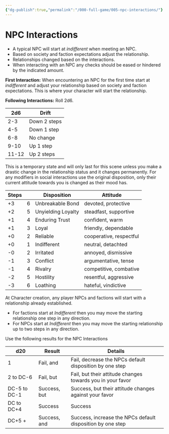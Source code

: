 ```yaml
---
{"dg-publish":true,"permalink":"/000-full-game/005-npc-interactions/"}
---
```


# NPC Interactions

* A typical NPC will start at _indifferent_ when meeting an NPC.
* Based on society and faction expectations adjust the relationship.
* Relationships changed based on the interactions.
* When interacting with an NPC any checks should be eased or hindered by the indicated amount.

**First Interaction:** When encountering an NPC for the first time start at _indifferent_ and adjust your relationship based on society and faction expectations.  This is where your character will start the relationship.

**Following Interactions:** Roll 2d6.

| 2d6   | Drift        |
| ----- | ------------ |
| 2-3   | Down 2 steps |
| 4-5   | Down 1 step  |
| 6-8   | No change    |
| 9-10  | Up 1 step    |
| 11-12 | Up 2 steps   |

This is a temporary state and will only last for this scene unless you make a drastic change in the relationship status and it changes permanently. For any modifiers in social interactions use the original disposition, only their current attitude towards you is changed as their mood has.

| Steps |     | Disposition        | Attitude                |
| ----- | --- | ------------------ | ----------------------- |
| +3    | 6   | Unbreakable Bond   | devoted, protective     |
| +2    | 5   | Unyielding Loyalty | steadfast, supportive   |
| +1    | 4   | Enduring Trust     | confident, warm         |
| +1    | 3   | Loyal              | friendly, dependable    |
| +0    | 2   | Reliable           | cooperative, respectful |
| +0    | 1   | Indifferent        | neutral, detachted      |
| -0    | 2   | Irritated          | annoyed, dismissive     |
| -1    | 3   | Conflict           | argumentative, tense    |
| -1    | 4   | Rivalry            | competitive, combative  |
| -2    | 5   | Hostility          | resentful, aggressive   |
| -3    | 6   | Loathing           | hateful, vindictive     |

At Character creation, any player NPCs and factions will start with a relationship already established.  
* For factions start at _Indifferent_ then you may move the starting relationship one step in any direction.
* For NPCs start at _Indifferent_ then you may move the starting relationship up to two steps in any direction.

Use the following results for the NPC Interactions

| d20          | Result       | Details                                                    |
| ------------ | ------------ | ---------------------------------------------------------- |
| 1            | Fail, and    | Fail, decrease the NPCs default disposition by one step    |
| 2 to DC-6    | Fail, but    | Fail, but their attitude changes towards you in your favor |
| DC-5 to DC-1 | Success, but | Success, but their attitude changes against your favor     |
| DC to DC+4   | Success      | Success                                                    |
| DC+5 +       | Success, and | Success, increase the NPCs default disposition by one step |

